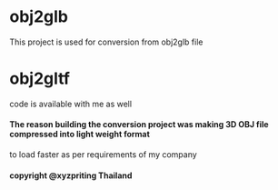 # obj2glb
This project is used for conversion from obj2glb file

# obj2gltf
code is available with me as well

#### The reason building the conversion project was making 3D OBJ file compressed into light weight format 
to load faster as per requirements of my company

#### copyright @xyzpriting Thailand
